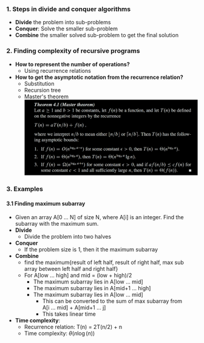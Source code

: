 

### 1. Steps in divide and conquer algorithms
- **Divide** the problem into sub-problems
- **Conquer**: Solve the smaller sub-problem
- **Combine** the smaller solved sub-problem to get the final solution  

### 2. Finding complexity of recursive programs
- **How to represent the number of operations?** 
	- Using recurrence relations
- **How to get the asymptotic notation from the recurrence relation?**
	- Substitution 
	- Recursion tree
	- Master's theorem ![](./Attachments/masters_theorem.png)

### 3. Examples 
#### 3.1 Finding maximum subarray
- Given an array A[0 ... N] of size N, where A[i] is an integer. Find the subarray with the maximum sum.
- **Divide**
	- Divide the problem into two halves
- **Conquer**
	- If the problem size is 1, then it the maximum subarray
- **Combine**
	- find the maximum{result of left half, result of right half, max sub array between left half and right half}
	- For A[low ... high] and mid = (low + high)/2
		- The maximum subarray lies in A[low ... mid]
		- The maximum subarray lies in A[mid+1 ... high]
		- The maximum subarray lies in A[low ... mid]
			- This can be converted to the sum of max subarray from <br> A[i ... mid] + A[mid+1 ... j] 
			- This takes linear time
- **Time complexity**:
	- Recurrence relation: T(n) = 2T(n/2) + n 
	- Time complexity: $\theta(n\log(n))$ 
